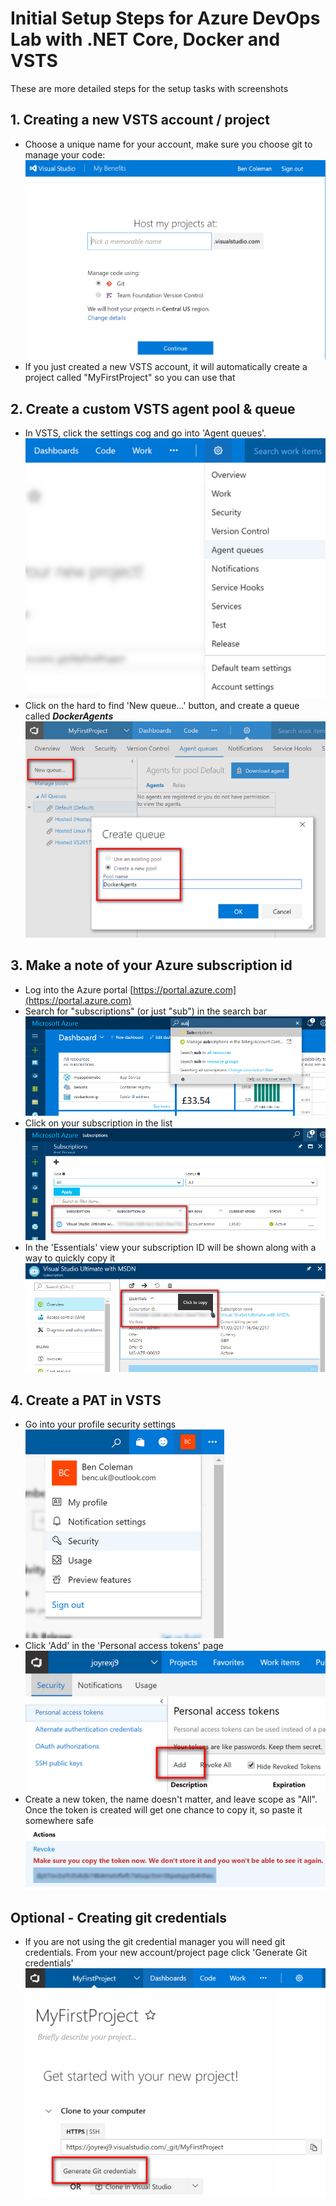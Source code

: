 # Initial Setup Steps for Azure DevOps Lab with .NET Core, Docker and VSTS

These are more detailed steps for the setup tasks with screenshots

## 1. Creating a new VSTS account / project
 * Choose a unique name for your account, make sure you choose git to manage your code: 
 ![vsts1](imgs/vsts1.png)
 * If you just created a new VSTS account, it will automatically create a project called "MyFirstProject" 
so you can use that


## 2. Create a custom VSTS agent pool & queue
 * In VSTS, click the settings cog and go into 'Agent queues'.  
 ![vsts3](imgs/vsts3.png)
 * Click on the hard to find 'New queue...' button, and create a queue called ***DockerAgents***
 ![vsts4](imgs/vsts4.png)


## 3. Make a note of your Azure subscription id
 * Log into the Azure portal [https://portal.azure.com](https://portal.azure.com)
 * Search for "subscriptions" (or just "sub") in the search bar  
 ![az-sub1](imgs/az-sub1.png)
 * Click on your subscription in the list  
 ![az-sub2](imgs/az-sub2.png)
 * In the 'Essentials' view your subscription ID will be shown along with a way to quickly copy it  
 ![az-sub3](imgs/az-sub3.png)
 

## 4. Create a PAT in VSTS
 * Go into your profile security settings  
 ![vsts5](imgs/vsts5.png)
 * Click 'Add' in the 'Personal access tokens' page  
 ![vsts6](imgs/vsts6.png)
 * Create a new token, the name doesn't matter, and leave scope as "All".  
 Once the token is created will get one chance to copy it, so paste it somewhere safe
 ![vsts7](imgs/vsts7.png)

## Optional - Creating git credentials
 * If you are not using the git credential manager you will need git credentials. From your new account/project page click 'Generate Git credentials'  
 ![vsts2](imgs/vsts2.png)
